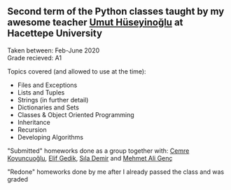 ## Second term of the Python classes taught by my awesome teacher <a href="https://orcid.org/0000-0002-8513-351X">Umut Hüseyinoğlu</a> at Hacettepe University

Taken between: Feb-June 2020            
Grade recieved: A1

Topics covered (and allowed to use at the time):
- Files and Exceptions
- Lists and Tuples
- Strings (in further detail)
- Dictionaries and Sets
- Classes & Object Oriented Programming
- Inheritance
- Recursion
- Developing Algorithms

"Submitted" homeworks done as a group together with:
<a href="https://www.linkedin.com/in/cemre-koyuncuo%C4%9Flu-7b9987197/">Cemre Koyuncuoğlu</a>, <a href="https://www.linkedin.com/in/elif-gedik-60b802116/">Elif Gedik</a>, <a href="https://www.linkedin.com/in/s%C4%B1la-demir-3aa983197/">Sıla Demir</a> and <a href="https://www.linkedin.com/in/mehmet-ali-gen%C3%A7-852b0618b/">Mehmet Ali Genç</a>

"Redone" homeworks done by me after I already passed the class and was graded

